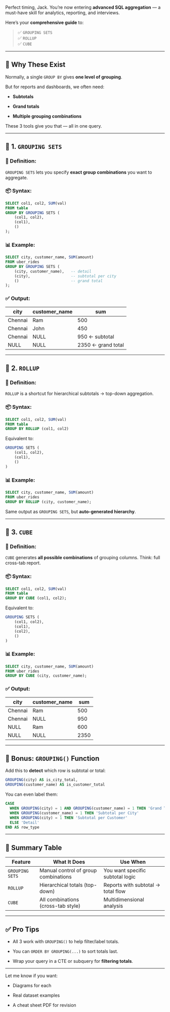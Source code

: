 Perfect timing, Jack. You’re now entering **advanced SQL aggregation** — a must-have skill for analytics, reporting, and interviews.

Here’s your **comprehensive guide** to:

> ✅ `GROUPING SETS`  
> ✅ `ROLLUP`  
> ✅ `CUBE`

---

## 🚀 Why These Exist

Normally, a single `GROUP BY` gives **one level of grouping**.

But for reports and dashboards, we often need:

- **Subtotals**
    
- **Grand totals**
    
- **Multiple grouping combinations**
    

These 3 tools give you that — all in one query.

---

## 🧠 1. `GROUPING SETS`

### 🔹 Definition:

`GROUPING SETS` lets you specify **exact group combinations** you want to aggregate.

### 📦 Syntax:

```sql
SELECT col1, col2, SUM(val)
FROM table
GROUP BY GROUPING SETS (
    (col1, col2),
    (col1),
    ()
);
```

### 📊 Example:

```sql
SELECT city, customer_name, SUM(amount)
FROM uber_rides
GROUP BY GROUPING SETS (
    (city, customer_name),   -- detail
    (city),                  -- subtotal per city
    ()                       -- grand total
);
```

### ✅ Output:

|city|customer_name|sum|
|---|---|---|
|Chennai|Ram|500|
|Chennai|John|450|
|Chennai|NULL|950 ← subtotal|
|NULL|NULL|2350 ← grand total|

---

## 🔁 2. `ROLLUP`

### 🔹 Definition:

`ROLLUP` is a shortcut for hierarchical subtotals → top-down aggregation.

### 📦 Syntax:

```sql
SELECT col1, col2, SUM(val)
FROM table
GROUP BY ROLLUP (col1, col2)
```

Equivalent to:

```sql
GROUPING SETS (
    (col1, col2),
    (col1),
    ()
)
```

### 📊 Example:

```sql
SELECT city, customer_name, SUM(amount)
FROM uber_rides
GROUP BY ROLLUP (city, customer_name);
```

Same output as `GROUPING SETS`, but **auto-generated hierarchy**.

---

## 🧮 3. `CUBE`

### 🔹 Definition:

`CUBE` generates **all possible combinations** of grouping columns. Think: full cross-tab report.

### 📦 Syntax:

```sql
SELECT col1, col2, SUM(val)
FROM table
GROUP BY CUBE (col1, col2);
```

Equivalent to:

```sql
GROUPING SETS (
    (col1, col2),
    (col1),
    (col2),
    ()
)
```

### 📊 Example:

```sql
SELECT city, customer_name, SUM(amount)
FROM uber_rides
GROUP BY CUBE (city, customer_name);
```

### ✅ Output:

|city|customer_name|sum|
|---|---|---|
|Chennai|Ram|500|
|Chennai|NULL|950|
|NULL|Ram|600|
|NULL|NULL|2350|

---

## 🧠 Bonus: `GROUPING()` Function

Add this to **detect** which row is subtotal or total:

```sql
GROUPING(city) AS is_city_total,
GROUPING(customer_name) AS is_customer_total
```

You can even label them:

```sql
CASE 
  WHEN GROUPING(city) = 1 AND GROUPING(customer_name) = 1 THEN 'Grand Total'
  WHEN GROUPING(customer_name) = 1 THEN 'Subtotal per City'
  WHEN GROUPING(city) = 1 THEN 'Subtotal per Customer'
  ELSE 'Detail'
END AS row_type
```

---

## 🏁 Summary Table

|Feature|What It Does|Use When|
|---|---|---|
|`GROUPING SETS`|Manual control of group combinations|You want specific subtotal logic|
|`ROLLUP`|Hierarchical totals (top-down)|Reports with subtotal → total flow|
|`CUBE`|All combinations (cross-tab style)|Multidimensional analysis|

---

## ✅ Pro Tips

- All 3 work with `GROUPING()` to help filter/label totals.
    
- You can `ORDER BY GROUPING(...)` to sort totals last.
    
- Wrap your query in a CTE or subquery for **filtering totals**.
    

---

Let me know if you want:

- Diagrams for each
    
- Real dataset examples
    
- A cheat sheet PDF for revision